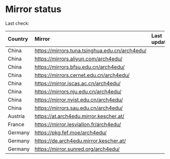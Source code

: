 <script src="./time.js"></script>
# Mirror status
Last check: <script type="text/javascript">localize(1743376911.448823);</script>

|Country|Mirror|Last update|
|:------|:-----|:----------|
|China|https://mirrors.tuna.tsinghua.edu.cn/arch4edu/|<script type="text/javascript">localize(1743359895);</script>|
|China|https://mirrors.aliyun.com/arch4edu/|<script type="text/javascript">localize(1743359895);</script>|
|China|https://mirrors.bfsu.edu.cn/arch4edu/|<script type="text/javascript">localize(1743316932);</script>|
|China|https://mirrors.cernet.edu.cn/arch4edu/|<script type="text/javascript">localize(1743316932);</script>|
|China|https://mirror.iscas.ac.cn/arch4edu/|<script type="text/javascript">localize(1743316932);</script>|
|China|https://mirrors.nju.edu.cn/arch4edu/|<script type="text/javascript">localize(1743316932);</script>|
|China|https://mirror.nyist.edu.cn/arch4edu/|<script type="text/javascript">localize(1743316932);</script>|
|China|https://mirrors.sau.edu.cn/arch4edu/|<script type="text/javascript">localize(1731653531);</script>|
|Austria|https://at.arch4edu.mirror.kescher.at/|<script type="text/javascript">localize(1743316932);</script>|
|France|https://mirror.lesviallon.fr/arch4edu/|<script type="text/javascript">localize(1743316932);</script>|
|Germany|https://pkg.fef.moe/arch4edu/|<script type="text/javascript">localize(1743316932);</script>|
|Germany|https://de.arch4edu.mirror.kescher.at/|<script type="text/javascript">localize(1743316932);</script>|
|Germany|https://mirror.sunred.org/arch4edu/|<script type="text/javascript">localize(1743316932);</script>|

<script src="./tablefilter/tablefilter.js"></script>
<script src="./table.js"></script>